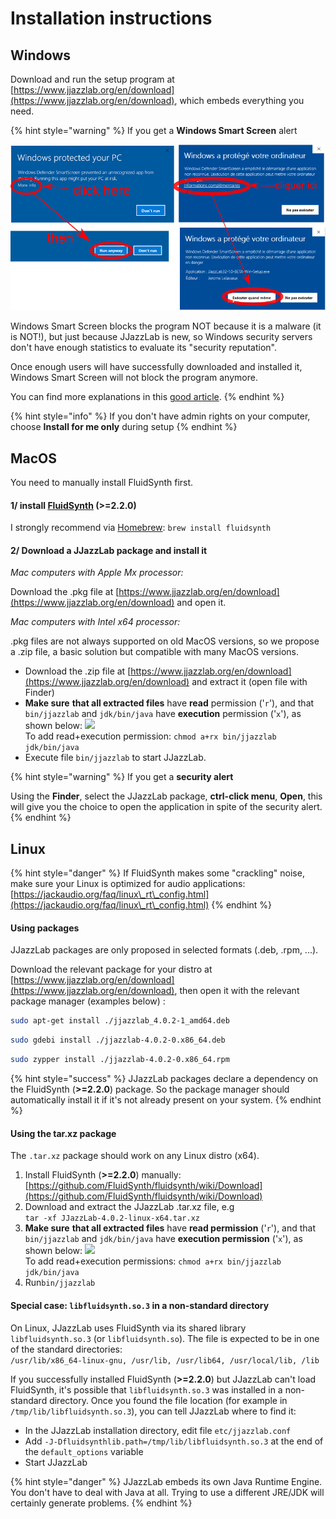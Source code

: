 # Installation instructions

## Windows

Download and run the setup program at [https://www.jjazzlab.org/en/download](https://www.jjazzlab.org/en/download), which embeds everything you need.

{% hint style="warning" %}
If you get a **Windows Smart Screen** alert

<img src=".gitbook/assets/win10smartscreen.png" alt="" data-size="original">&#x20;

Windows Smart Screen blocks the program NOT because it is a malware (it is NOT!), but just because JJazzLab is new, so Windows security servers don't have enough statistics to evaluate its "security reputation".

Once enough users will have successfully downloaded and installed it, Windows Smart Screen will not block the program anymore.

You can find more explanations in this [good article](https://www.digitalcitizen.life/what-smartscreen-filter-how-does-it-work).
{% endhint %}

{% hint style="info" %}
If you don't have admin rights on your computer, choose **Install for me only** during setup
{% endhint %}

## MacOS

You need to manually install FluidSynth first.

#### 1/ install [FluidSynth](https://github.com/FluidSynth/fluidsynth/wiki/Download) (>=2.2.0)

I strongly recommend via [Homebrew](https://brew.sh/): `brew install fluidsynth`

#### 2/ Download a JJazzLab package and install it

_Mac computers with Apple Mx processor:_

Download the .pkg file at [https://www.jjazzlab.org/en/download](https://www.jjazzlab.org/en/download) and open it.



_Mac computers with Intel x64 processor:_

.pkg files are not always supported on old MacOS versions, so we propose a .zip file, a basic solution but compatible with many MacOS versions.

* Download the .zip file at  [https://www.jjazzlab.org/en/download](https://www.jjazzlab.org/en/download) and extract it (open file with Finder)
* **Make sure** **that all extracted files** have **read** permission ('`r`'), and that `bin/jjazzlab` and `jdk/bin/java` have **execution** permission ('`x`'), as shown below:  ![](<.gitbook/assets/2024-01-03 11\_38\_13-Ubuntu22LTS \[Running] - Oracle VM VirtualBox.png>)\
  To add read+execution permission: `chmod a+rx bin/jjazzlab jdk/bin/java`
* Execute file `bin/jjazzlab` to start JJazzLab.

{% hint style="warning" %}
If you get a **security alert**

Using the **Finder**, select the JJazzLab package, **ctrl-click menu**, **Open**, this will give you the choice to open the application in spite of the security alert.
{% endhint %}

## Linux

{% hint style="danger" %}
If FluidSynth makes some "crackling" noise, make sure your Linux is optimized for audio applications: [https://jackaudio.org/faq/linux\_rt\_config.html](https://jackaudio.org/faq/linux\_rt\_config.html)
{% endhint %}

#### Using packages

JJazzLab packages are only proposed in selected formats (.deb, .rpm, ...).&#x20;

Download the relevant package for your distro  at [https://www.jjazzlab.org/en/download](https://www.jjazzlab.org/en/download), then open it with the relevant package manager (examples below) :

```bash
sudo apt-get install ./jjazzlab_4.0.2-1_amd64.deb
```

```sh
sudo gdebi install ./jjazzlab-4.0.2-0.x86_64.deb
```

```bash
sudo zypper install ./jjazzlab-4.0.2-0.x86_64.rpm
```

{% hint style="success" %}
JJazzLab packages declare a dependency on the FluidSynth (**>=2.2.0**) package. So the package manager should automatically install it if it's not already present on your system.
{% endhint %}

#### Using the tar.xz package&#x20;

The `.tar.xz` package should work on any Linux distro (x64).

1. &#x20;Install FluidSynth (**>=2.2.0**) manually: [https://github.com/FluidSynth/fluidsynth/wiki/Download](https://github.com/FluidSynth/fluidsynth/wiki/Download)
2. Download and extract the JJazzLab .tar.xz file, e.g\
   `tar -xf JJazzLab-4.0.2-linux-x64.tar.xz`
3. **Make sure** **that all extracted files** have **read permission** ('`r`'), and that `bin/jjazzlab` and `jdk/bin/java` have **execution permission** ('`x`'), as shown below:  ![](<.gitbook/assets/2024-01-03 11\_38\_13-Ubuntu22LTS \[Running] - Oracle VM VirtualBox.png>)\
   To add read+execution permissions: `chmod a+rx bin/jjazzlab jdk/bin/java`
4. Run`bin/jjazzlab`

#### Special case: `libfluidsynth.so.3` in a non-standard directory

On Linux, JJazzLab uses FluidSynth via its shared library `libfluidsynth.so.3` (or `libfluidsynth.so`). The file is expected to be in one of the standard directories:\
`/usr/lib/x86_64-linux-gnu, /usr/lib, /usr/lib64, /usr/local/lib, /lib`

If you successfully installed FluidSynth (**>=2.2.0**) but JJazzLab can't load FluidSynth, it's possible that `libfluidsynth.so.3` was installed in a non-standard directory. Once you found the file location (for example in `/tmp/lib/libfluidsynth.so.3`), you can tell JJazzLab where to find it:

* In the JJazzLab installation directory, edit file `etc/jjazzlab.conf`
* Add `-J-Dfluidsynthlib.path=/tmp/lib/libfluidsynth.so.3` at the end of the `default_options` variable
* Start JJazzLab

{% hint style="danger" %}
JJazzLab embeds its own Java Runtime Engine. You don't have to deal with Java at all. Trying to use a different JRE/JDK will certainly generate problems.
{% endhint %}

